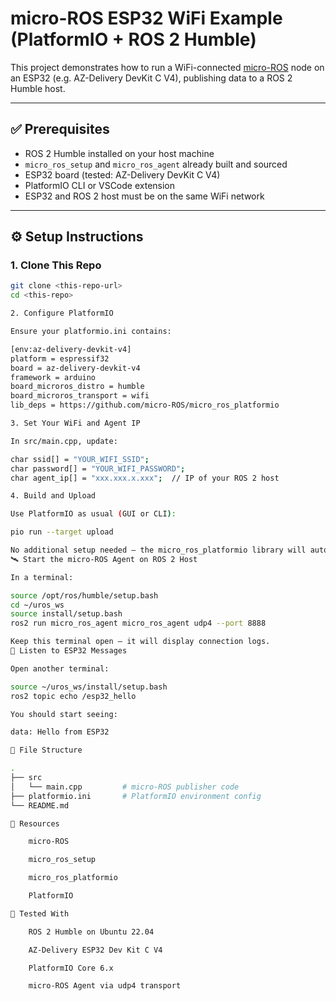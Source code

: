 # micro-ROS ESP32 WiFi Example (PlatformIO + ROS 2 Humble)

This project demonstrates how to run a WiFi-connected [micro-ROS](https://micro.ros.org/) node on an ESP32 (e.g. AZ-Delivery DevKit C V4), publishing data to a ROS 2 Humble host.

---

## ✅ Prerequisites

- ROS 2 Humble installed on your host machine
- `micro_ros_setup` and `micro_ros_agent` already built and sourced
- ESP32 board (tested: AZ-Delivery DevKit C V4)
- PlatformIO CLI or VSCode extension
- ESP32 and ROS 2 host must be on the same WiFi network

---

## ⚙️ Setup Instructions

### 1. Clone This Repo

```bash
git clone <this-repo-url>
cd <this-repo>

2. Configure PlatformIO

Ensure your platformio.ini contains:

[env:az-delivery-devkit-v4]
platform = espressif32
board = az-delivery-devkit-v4
framework = arduino
board_microros_distro = humble
board_microros_transport = wifi
lib_deps = https://github.com/micro-ROS/micro_ros_platformio

3. Set Your WiFi and Agent IP

In src/main.cpp, update:

char ssid[] = "YOUR_WIFI_SSID";
char password[] = "YOUR_WIFI_PASSWORD";
char agent_ip[] = "xxx.xxx.x.xxx";  // IP of your ROS 2 host

4. Build and Upload

Use PlatformIO as usual (GUI or CLI):

pio run --target upload

No additional setup needed — the micro_ros_platformio library will auto-install.
🛰️ Start the micro-ROS Agent on ROS 2 Host

In a terminal:

source /opt/ros/humble/setup.bash
cd ~/uros_ws
source install/setup.bash
ros2 run micro_ros_agent micro_ros_agent udp4 --port 8888

Keep this terminal open — it will display connection logs.
📡 Listen to ESP32 Messages

Open another terminal:

source ~/uros_ws/install/setup.bash
ros2 topic echo /esp32_hello

You should start seeing:

data: Hello from ESP32

📂 File Structure

.
├── src
│   └── main.cpp         # micro-ROS publisher code
├── platformio.ini       # PlatformIO environment config
└── README.md

🔗 Resources

    micro-ROS

    micro_ros_setup

    micro_ros_platformio

    PlatformIO

🧪 Tested With

    ROS 2 Humble on Ubuntu 22.04

    AZ-Delivery ESP32 Dev Kit C V4

    PlatformIO Core 6.x

    micro-ROS Agent via udp4 transport
